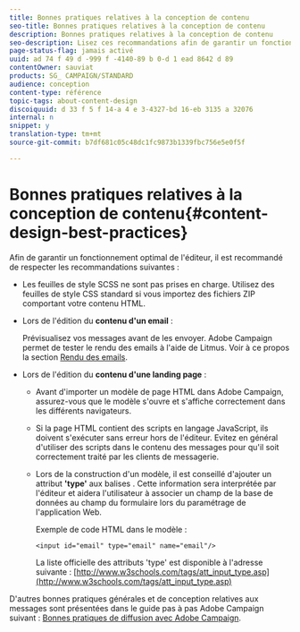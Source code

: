```yaml
---
title: Bonnes pratiques relatives à la conception de contenu
seo-title: Bonnes pratiques relatives à la conception de contenu
description: Bonnes pratiques relatives à la conception de contenu
seo-description: Lisez ces recommandations afin de garantir un fonctionnement optimal de l'éditeur.
page-status-flag: jamais activé
uuid: ad 74 f 49 d -999 f -4140-89 b 0-d 1 ead 8642 d 89
contentOwner: sauviat
products: SG_ CAMPAIGN/STANDARD
audience: conception
content-type: référence
topic-tags: about-content-design
discoiquuid: d 33 f 5 f 14-a 4 e 3-4327-bd 16-eb 3135 a 32076
internal: n
snippet: y
translation-type: tm+mt
source-git-commit: b7df681c05c48dc1fc9873b1339fbc756e5e0f5f

---
```



# Bonnes pratiques relatives à la conception de contenu{#content-design-best-practices}

Afin de garantir un fonctionnement optimal de l'éditeur, il est recommandé de respecter les recommandations suivantes :

* Les feuilles de style SCSS ne sont pas prises en charge. Utilisez des feuilles de style CSS standard si vous importez des fichiers ZIP comportant votre contenu HTML.
* Lors de l'édition du **contenu d'un email** :

   Prévisualisez vos messages avant de les envoyer. Adobe Campaign permet de tester le rendu des emails à l'aide de Litmus. Voir à ce propos la section [Rendu des emails](../../sending/using/email-rendering.md).

* Lors de l'édition du **contenu d'une landing page** :

   * Avant d'importer un modèle de page HTML dans Adobe Campaign, assurez-vous que le modèle s'ouvre et s'affiche correctement dans les différents navigateurs.
   * Si la page HTML contient des scripts en langage JavaScript, ils doivent s'exécuter sans erreur hors de l'éditeur. Evitez en général d'utiliser des scripts dans le contenu des messages pour qu'il soit correctement traité par les clients de messagerie.
   * Lors de la construction d'un modèle, il est conseillé d'ajouter un attribut **'type'** aux balises . Cette information sera interprétée par l'éditeur et aidera l'utilisateur à associer un champ de la base de données au champ du formulaire lors du paramétrage de l'application Web.

      Exemple de code HTML dans le modèle :

      ```
      <input id="email" type="email" name="email"/>
      ```

      La liste officielle des attributs 'type' est disponible à l'adresse suivante : [http://www.w3schools.com/tags/att_input_type.asp](http://www.w3schools.com/tags/att_input_type.asp)

D'autres bonnes pratiques générales et de conception relatives aux messages sont présentées dans le guide pas à pas Adobe Campaign suivant : [Bonnes pratiques de diffusion avec Adobe Campaign](https://docs.campaign.adobe.com/doc/standard/getting_started/en/ACS_DeliveryBestPractices.html).

